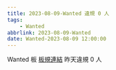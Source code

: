 ```yaml
---
title: 2023-08-09-Wanted 違規 0 人
tags:
    - Wanted
abbrlink: 2023-08-09-Wanted
date: Wanted-2023-08-09 12:00:00
---
```

Wanted 板 [板規連結](https://www.ptt.cc/bbs/Wanted/M.1608829773.A.D3B.html)
昨天違規 0 人
